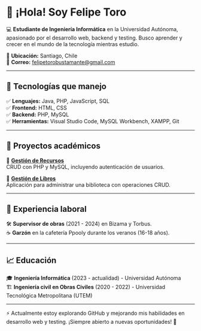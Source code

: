 # 👋 ¡Hola! Soy Felipe Toro  

💻 **Estudiante de Ingeniería Informática** en la Universidad Autónoma, apasionado por el desarrollo web, backend y testing. Busco aprender y crecer en el mundo de la tecnología mientras estudio.  

📍 **Ubicación:** Santiago, Chile  
📧 **Correo:** felipetorobustamante@gmail.com  

---

## 🚀 Tecnologías que manejo  
✅ **Lenguajes:** Java, PHP, JavaScript, SQL  
✅ **Frontend:** HTML, CSS  
✅ **Backend:** PHP, MySQL  
✅ **Herramientas:** Visual Studio Code, MySQL Workbench, XAMPP, Git  

---

## 📂 Proyectos académicos  
🔹 **[Gestión de Recursos](https://github.com/ToroFelipe17/Gesti-n-de-Recursos)**  
CRUD con PHP y MySQL, incluyendo autenticación de usuarios.  

🔹 **[Gestión de Libros](https://github.com/tuusuario/gestion-libros)**  
Aplicación para administrar una biblioteca con operaciones CRUD.  

---

## 📌 Experiencia laboral  
🛠 **Supervisor de obras** (2021 - 2024) en Bizama y Torbus.  
☕ **Garzón** en la cafetería Ppooly durante los veranos (16-18 años).  

---

## 📈 Educación  
🎓 **Ingeniería Informática** (2023 - actualidad) - Universidad Autónoma  
🏗 **Ingeniería civil en Obras Civiles** (2020 - 2022) - Universidad Tecnológica Metropolitana (UTEM)  

---

⚡ Actualmente estoy explorando GitHub y mejorando mis habilidades en desarrollo web y testing. ¡Siempre abierto a nuevas oportunidades! 🚀  
